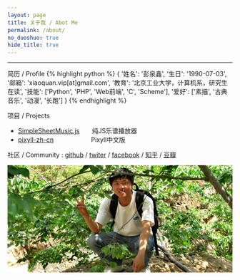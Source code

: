 ```yaml
---
layout: page
title: 关于我 / Abot Me 
permalink: /about/
no_duoshuo: true
hide_title: true
---
```

***
简历 / Profile
{% highlight python %}
{
    '姓名': '彭泉鑫',
    '生日': '1990-07-03',
    '邮箱': 'xiaoquan.vip[at]gmail.com',
    '教育': '北京工业大学，计算机系，研究生在读',
    '技能': ['Python', 'PHP', 'Web前端', 'C', 'Scheme'],
    '爱好': ['素描', '古典音乐', '动漫', '长跑']
}
{% endhighlight %}


项目 / Projects

* [SimpleSheetMusic.js](/simplesheetmusic/example_cn.html)　　纯JS乐谱播放器
* [pixyll-zh-cn](https://github.com/ee0703/pixyll-zh-cn)　　　　　　Pixyll中文版

社区 / Community : [github](https://github.com/ee0703/)  /  [twiter](https://twitter.com/maxee0703)  /  [facebook](https://www.facebook.com/xiaoquan.forever)  /  [知乎](http://www.zhihu.com/people/peng-quan-xin)  /  [豆瓣](http://www.douban.com/people/ee_the_sage/)   


![desk](/images/CIMG2798.JPG)

